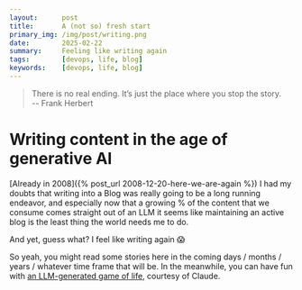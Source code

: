 ```yaml
---
layout:      post
title:       A (not so) fresh start
primary_img: /img/post/writing.png
date:        2025-02-22
summary:     Feeling like writing again
tags:        [devops, life, blog]
keywords:    [devops, life, blog]
---
```


> There is no real ending. It’s just the place where you stop the story.<br />
> -- Frank Herbert

# Writing content in the age of generative AI

[Already in 2008]({% post_url 2008-12-20-here-we-are-again %}) I had my doubts that writing into a Blog was really going to be a long running endeavor, and especially now that a growing % of the
content that we consume comes straight out of an LLM it seems like maintaining an active blog is the least thing the world needs me to do.

And yet, guess what? I feel like writing again 😱

So yeah, you might read some stories here in the coming days / months / years / whatever time frame that will be. In the meanwhile, you can have fun with [an LLM-generated game of
life](https://claude.site/artifacts/89e53e5d-b735-4aa4-8264-5e9e122349e0), courtesy of Claude.
